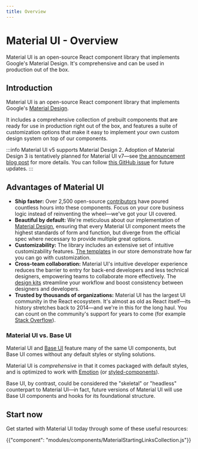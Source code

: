 ```yaml
--- 
title: Overview
---
```


# Material UI - Overview

<p class="description">Material UI is an open-source React component library that implements Google's Material Design. It's comprehensive and can be used in production out of the box.</p>

## Introduction

Material UI is an open-source React component library that implements Google's [Material Design](https://m2.material.io/).

It includes a comprehensive collection of prebuilt components that are ready for use in production right out of the box, and features a suite of customization options that make it easy to implement your own custom design system on top of our components.

:::info
Material UI v5 supports Material Design 2.
Adoption of Material Design 3 is tentatively planned for Material UI v7—see [the announcement blog post](/blog/2023-material-ui-v6-and-beyond/) for more details.
You can follow [this GitHub issue](https://github.com/mui/material-ui/issues/29345) for future updates.
:::

## Advantages of Material UI

- **Ship faster:** Over 2,500 open-source [contributors](https://github.com/mui/material-ui/graphs/contributors) have poured countless hours into these components.
  Focus on your core business logic instead of reinventing the wheel—we've got your UI covered.
- **Beautiful by default:** We're meticulous about our implementation of [Material Design](https://m2.material.io/), ensuring that every Material UI component meets the highest standards of form and function,
  but diverge from the official spec where necessary to provide multiple great options.
- **Customizability:** The library includes an extensive set of intuitive customizability features. [The templates](https://mui.com/store/) in our store demonstrate how far you can go with customization.
- **Cross-team collaboration:** Material UI's intuitive developer experience reduces the barrier to entry for back-end developers and less technical designers, empowering teams to collaborate more effectively.
  The [design kits](https://mui.com/design-kits/) streamline your workflow and boost consistency between designers and developers.
- **Trusted by thousands of organizations:** Material UI has the largest UI community in the React ecosystem.
  It's almost as old as React itself—its history stretches back to 2014—and we're in this for the long haul.
  You can count on the community's support for years to come (for example [Stack Overflow](https://trends.stackoverflow.co/?tags=material-ui)).

### Material UI vs. Base UI

Material UI and [Base UI](/base-ui/) feature many of the same UI components, but Base UI comes without any default styles or styling solutions.

Material UI is _comprehensive_ in that it comes packaged with default styles, and is optimized to work with [Emotion](https://emotion.sh/docs/introduction) (or [styled-components](https://styled-components.com/)).

Base UI, by contrast, could be considered the "skeletal" or "headless" counterpart to Material UI—in fact, future versions of Material UI will use Base UI components and hooks for its foundational structure.

## Start now

Get started with Material UI today through some of these useful resources:

{{"component": "modules/components/MaterialStartingLinksCollection.js"}}
